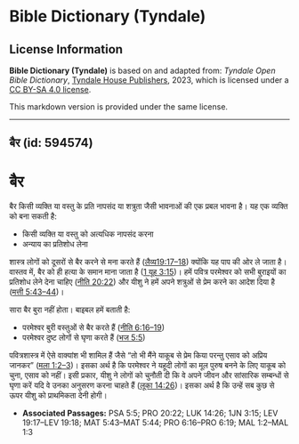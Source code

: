 # Bible Dictionary (Tyndale)

## License Information

**Bible Dictionary (Tyndale)** is based on and adapted from: _Tyndale Open Bible Dictionary_, [Tyndale House Publishers](https://tyndaleopenresources.com/), 2023, which is licensed under a [CC BY-SA 4.0 license](https://creativecommons.org/licenses/by-sa/4.0/legalcode.en).

This markdown version is provided under the same license.



--------------------------------

## बैर (id: 594574)

बैर
===

बैर किसी व्यक्ति या वस्तु के प्रति नापसंद या शत्रुता जैसी भावनाओं की एक प्रबल भावना है। यह एक व्यक्ति को बना सकती है:

* किसी व्यक्ति या वस्तु को अत्यधिक नापसंद करना
* अन्याय का प्रतिशोध लेना

शास्त्र लोगों को दूसरों से बैर करने से मना करते हैं ([लैव्य19:17–18](https://ref.ly/Lev19:17-Lev19:18)) क्योंकि यह पाप की ओर ले जाता है। वास्तव में, बैर को ही हत्या के समान माना जाता है ([1 यूह 3:15](https://ref.ly/1John3:15))। हमें पवित्र परमेश्वर को सभी बुराइयों का प्रतिशोध लेने देना चाहिए ([नीति 20:22](https://ref.ly/Prov20:22)) और यीशु ने हमें अपने शत्रुओं से प्रेम करने का आदेश दिया है ([मत्ती 5:43–44](https://ref.ly/Matt5:43-Matt5:44))।

सारा बैर बुरा नहीं होता। बाइबल हमें बताती है:

* परमेश्वर बुरी वस्तुओं से बैर करते हैं ([नीति 6:16–19](https://ref.ly/Prov6:16-Prov6:19))
* परमेश्वर दुष्ट लोगों से घृणा करते हैं ([भज 5:5](https://ref.ly/Ps5:5))

पवित्रशास्त्र में ऐसे वाक्यांश भी शामिल हैं जैसे “तो भी मैंने याकूब से प्रेम किया परन्तु एसाव को अप्रिय जानकर” ([मला 1:2–3](https://ref.ly/Mal1:2-Mal1:3))। इसका अर्थ है कि परमेश्वर ने यहूदी लोगों का मूल पुरुष बनने के लिए याकूब को चुना, एसाव को नहीं। इसी प्रकार, यीशु ने लोगों को चुनौती दी कि वे अपने जीवन और सांसारिक सम्बन्धों से घृणा करें यदि वे उनका अनुसरण करना चाहते हैं ([लूका 14:26](https://ref.ly/Luke14:26))। इसका अर्थ है कि उन्हें सब कुछ से ऊपर यीशु को प्राथमिकता देनी होगी।

* **Associated Passages:** PSA 5:5; PRO 20:22; LUK 14:26; 1JN 3:15; LEV 19:17–LEV 19:18; MAT 5:43–MAT 5:44; PRO 6:16–PRO 6:19; MAL 1:2–MAL 1:3

